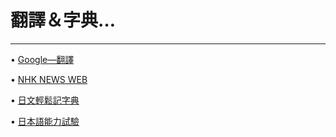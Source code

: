 # 翻譯＆字典…

---

• [Google—翻譯](https://translate.google.com.tw/?hl=zh-TW&sl=ja&tl=zh-TW&op=translate)

• [NHK NEWS WEB](https://www3.nhk.or.jp/news/)

• [日文輕鬆記字典](https://memodict.com/)

• [日本語能力試驗](https://www.jlpt.jp/tw/samples/forlearners.html)